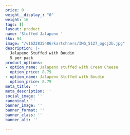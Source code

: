 ```yaml
---
price: 0
weight__display_: "0"
weight: 16
tags: []
layout: product
name: 'Stuffed Jalapeno '
sku: 94
image: "/v1622835486/kartchners/IMG_5127_ogcj2b.jpg"
description: |-
  Jalapeno Stuffed with Boudin
  5 per pack
product_options:
- option_name: Jalapeno stuffed with Cream Cheese
  option_price: 8.79
- option_name: Jalapeno Stuffed with Boudin
  option_price: 8.79
meta_title: ''
meta_description: ''
social_image: ''
canonical: ''
banner_image: ''
banner_format: ''
banner_class: ''
banner_alt: ''

---
```

